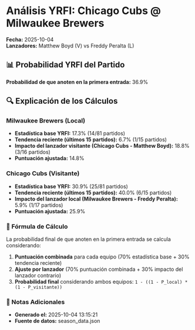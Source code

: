 # Análisis YRFI: Chicago Cubs @ Milwaukee Brewers

**Fecha:** 2025-10-04  
**Lanzadores:** Matthew Boyd (V) vs Freddy Peralta (L)

## 📊 Probabilidad YRFI del Partido

**Probabilidad de que anoten en la primera entrada:** 36.9%

## 🔍 Explicación de los Cálculos

### Milwaukee Brewers (Local)
- **Estadística base YRFI:** 17.3% (14/81 partidos)
- **Tendencia reciente (últimos 15 partidos):** 6.7% (1/15 partidos)
- **Impacto del lanzador visitante (Chicago Cubs - Matthew Boyd):** 18.8% (3/16 partidos)
- **Puntuación ajustada:** 14.8%

### Chicago Cubs (Visitante)
- **Estadística base YRFI:** 30.9% (25/81 partidos)
- **Tendencia reciente (últimos 15 partidos):** 40.0% (6/15 partidos)
- **Impacto del lanzador local (Milwaukee Brewers - Freddy Peralta):** 5.9% (1/17 partidos)
- **Puntuación ajustada:** 25.9%

### 📝 Fórmula de Cálculo

La probabilidad final de que anoten en la primera entrada se calcula considerando:
1. **Puntuación combinada** para cada equipo (70% estadística base + 30% tendencia reciente)
2. **Ajuste por lanzador** (70% puntuación combinada + 30% impacto del lanzador contrario)
3. **Probabilidad final** considerando ambos equipos: `1 - ((1 - P_local) * (1 - P_visitante))`

### 📌 Notas Adicionales

- **Generado el:** 2025-10-04 13:15:21
- **Fuente de datos:** season_data.json
